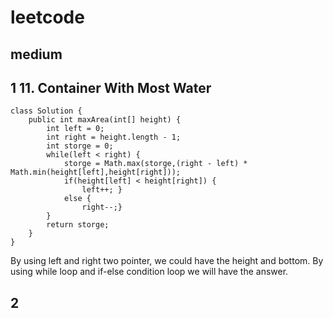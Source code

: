 # leetcode
## medium
## 1 11. Container With Most Water
```
class Solution {
    public int maxArea(int[] height) {
        int left = 0;
        int right = height.length - 1;
        int storge = 0;
        while(left < right) {
            storge = Math.max(storge,(right - left) * Math.min(height[left],height[right]));
            if(height[left] < height[right]) {
                left++; }
            else {
                right--;}
        }
        return storge;
    }
}
```
By using left and right two pointer, we could have the height and bottom. By using while loop and if-else condition loop we will have the answer.

## 2 
